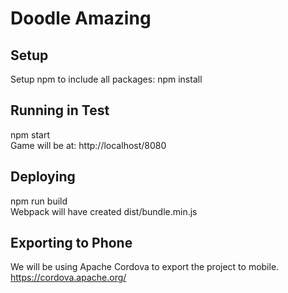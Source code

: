 # Doodle Amazing

## Setup
Setup npm to include all packages:
npm install

## Running in Test
npm start  
Game will be at: http://localhost/8080  

## Deploying
npm run build  
Webpack will have created dist/bundle.min.js 

## Exporting to Phone
We will be using Apache Cordova to export the project to mobile.
https://cordova.apache.org/
